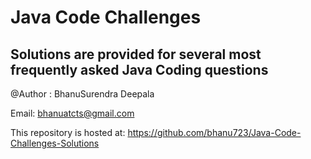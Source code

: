 # Java Code Challenges 
## Solutions are provided for several most frequently asked Java Coding questions

@Author : BhanuSurendra Deepala

Email: bhanuatcts@gmail.com

This repository is hosted at:
https://github.com/bhanu723/Java-Code-Challenges-Solutions

